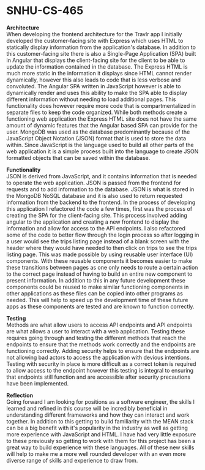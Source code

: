 # SNHU-CS-465

**Architecture**<br />
When developing the frontend architecture for the Travlr app I initially developed the customer-facing site with Express which uses HTML to statically display information from the application's database. In addition to this customer-facing site there is also a Single-Page Application (SPA) built in Angular that displays the client-facing site for the client to be able to update the information contained in the database. The Express HTML is much more static in the information it displays since HTML cannot render dynamically, however this also leads to code that is less verbose and convoluted. The Angular SPA written in JavaScript however is able to dynamically render and uses this ability to make the SPA able to display different information without needing to load additional pages. This functionality does however require more code that is compartmentalized in separate files to keep the code organized. While both methods create a functioning web application the Express HTML site does not have the same amount of dynamic features that the Angular based SPA can provide for the user.
MongoDB was used as the database predominantly because of the JavaScript Object Notation (JSON) format that is used to store the data within. Since JavaScript is the language used to build all other parts of the web application it is a simple process built into the language to create JSON formatted objects that can be saved within the database.

**Functionality**<br />
JSON is derived from JavaScript, and it contains information that is needed to operate the web application. JSON is passed from the frontend for requests and to add information to the database. JSON is what is stored in the MongoDB NoSQL database and it is also used to return requested information from the backend to the frontend.
In the process of developing this application I refactored the code a few times, first was the process of creating the SPA for the client-facing site. This process involved adding angular to the application and creating a new frontend to display the information and allow for access to the API endpoints. I also refactored some of the code to better flow through the login process so after logging in a user would see the trips listing page instead of a blank screen with the header where they would have needed to then click on trips to see the trips listing page. This was made possible by using reusable user interface (UI) components. With these reusable components it becomes easier to make these transitions between pages as one only needs to route a certain action to the correct page instead of having to build an entire new component to present information. In addition to this in any future development these components could be reused to make similar functioning components in other applications as these files can be copied into other programs as needed. This will help to speed up the development time of these future apps as these components are tested and are known to function correctly.

**Testing**<br />
Methods are what allow users to access API endpoints and API endpoints are what allows a user to interact with a web application. Testing these requires going through and testing the different methods that reach the endpoints to ensure that the methods work correctly and the endpoints are functioning correctly. Adding security helps to ensure that the endpoints are not allowing bad actors to access the application with devious intentions. Testing with security in place is more difficult as a correct token is required to allow access to the endpoint however this testing is integral to ensuring that endpoints still function and are accessible after security precautions have been implemented.

**Reflection**<br />
Going forward I am looking for positions as a software engineer, the skills I learned and refined in this course will be incredibly beneficial in understanding different frameworks and how they can interact and work together. In addition to this getting to build familiarity with the MEAN stack can be a big benefit with it's popularity in the industry as well as getting more experience with JavaScript and HTML. I have had very little exposure to these previously so getting to work with them for this project has been a great way to build experience with these languages. All of these new skills will help to make me a more well rounded developer with an even more diverse range of skills and experience to draw from.
